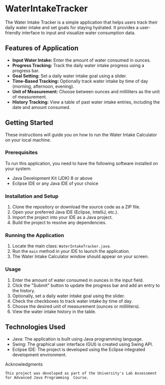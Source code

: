 # WaterIntakeTracker

The Water Intake Tracker is a simple application that helps users track their daily water intake and set goals for staying hydrated. It provides a user-friendly interface to input and visualize water consumption data.

## Features of Application

- **Input Water Intake:** Enter the amount of water consumed in ounces.
- **Progress Tracking:** Track the daily water intake progress using a progress bar.
- **Goal Setting:** Set a daily water intake goal using a slider.
- **Time-Based Tracking:** Optionally track water intake by time of day (morning, afternoon, evening).
- **Unit of Measurement:** Choose between ounces and milliliters as the unit of measurement.
- **History Tracking:** View a table of past water intake entries, including the date and amount consumed.


## Getting Started

These instructions will guide you on how to run the Water Intake Calculator on your local machine.

### Prerequisites

To run this application, you need to have the following software installed on your system:

- Java Development Kit (JDK) 8 or above
- Eclipse IDE or any Java IDE of your choice

### Installation and Setup

1. Clone the repository or download the source code as a ZIP file.
2. Open your preferred Java IDE (Eclipse, IntelliJ, etc.).
3. Import the project into your IDE as a Java project.
4. Build the project to resolve any dependencies.

### Running the Application

1. Locate the main class: `WaterIntakeTracker.java`.
2. Run the `main` method in your IDE to launch the application.
3. The Water Intake Calculator window should appear on your screen.

### Usage

1. Enter the amount of water consumed in ounces in the input field.
2. Click the "Submit" button to update the progress bar and add an entry to the history.
3. Optionally, set a daily water intake goal using the slider.
4. Check the checkboxes to track water intake by time of day.
5. Choose the desired unit of measurement (ounces or milliliters).
6. View the water intake history in the table.

## Technologies Used

- Java: The application is built using Java programming language.
- Swing: The graphical user interface (GUI) is created using Swing API.
- Eclipse IDE: The project is developed using the Eclipse integrated development environment.

Acknowledgments

    This project was developed as part of the University's Lab Assessment for Advanced Java Programming  Course.
